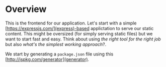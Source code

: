 # Overview

This is the frontend for our application. Let's start with a simple [https://expressjs.com/](express)-based applictation to  serve our static content. This might be oversized (for simply serving static files) but we want to start fast and easy. Think about using _the right tool for the right job_ but also _what's the simplest working approach_?.

We start by generating a `package.json` file using this [http://jspkg.com/generator](generator).
